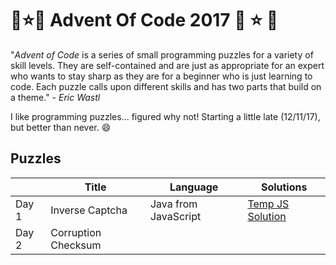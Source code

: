 # :gift::star::christmas_tree: Advent Of Code 2017 :christmas_tree: :star: :gift:
"*Advent of Code* is a series of small programming puzzles for a variety of skill levels. They are self-contained and are just as appropriate for an expert who wants to stay sharp as they are for a beginner who is just learning to code. Each puzzle calls upon different skills and has two parts that build on a theme." - *Eric Wastl*

I like programming puzzles... figured why not! Starting a little late (12/11/17), but better than never. :smile:



## Puzzles

|       | Title               | Language             | Solutions                                |
| ----- | ------------------- | -------------------- | ---------------------------------------- |
| Day 1 | Inverse Captcha     | Java from JavaScript | [Temp JS Solution](https://miciaha.github.io/AdventOfCode2017/) |
| Day 2 | Corruption Checksum |                      |                                          |

